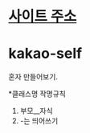 # <a href="https://jiyong95.github.io/kakao-self/">사이트 주소</a>

# kakao-self

혼자 만들어보기.

\*클래스명 작명규칙

1. 부모\_\_자식
2. -는 띄어쓰기
